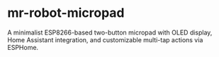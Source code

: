 # mr-robot-micropad
A minimalist ESP8266-based two-button micropad with OLED display, Home Assistant integration, and customizable multi-tap actions via ESPHome.
